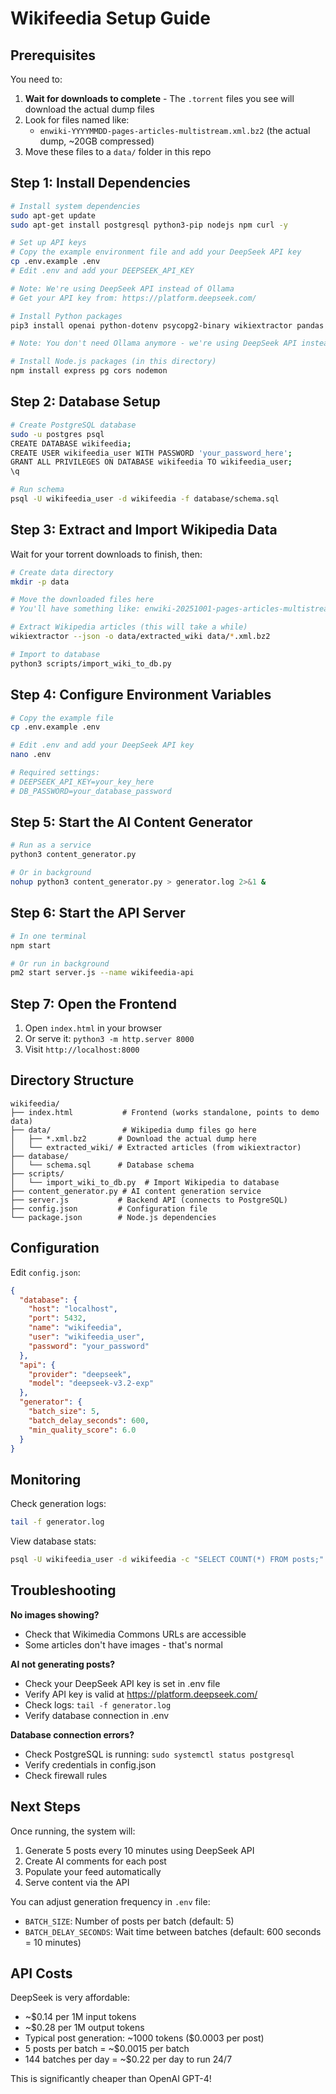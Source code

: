 # Wikifeedia Setup Guide

## Prerequisites

You need to:
1. **Wait for downloads to complete** - The `.torrent` files you see will download the actual dump files
2. Look for files named like:
   - `enwiki-YYYYMMDD-pages-articles-multistream.xml.bz2` (the actual dump, ~20GB compressed)
3. Move these files to a `data/` folder in this repo

## Step 1: Install Dependencies

```bash
# Install system dependencies
sudo apt-get update
sudo apt-get install postgresql python3-pip nodejs npm curl -y

# Set up API keys
# Copy the example environment file and add your DeepSeek API key
cp .env.example .env
# Edit .env and add your DEEPSEEK_API_KEY

# Note: We're using DeepSeek API instead of Ollama
# Get your API key from: https://platform.deepseek.com/

# Install Python packages
pip3 install openai python-dotenv psycopg2-binary wikiextractor pandas

# Note: You don't need Ollama anymore - we're using DeepSeek API instead

# Install Node.js packages (in this directory)
npm install express pg cors nodemon
```

## Step 2: Database Setup

```bash
# Create PostgreSQL database
sudo -u postgres psql
CREATE DATABASE wikifeedia;
CREATE USER wikifeedia_user WITH PASSWORD 'your_password_here';
GRANT ALL PRIVILEGES ON DATABASE wikifeedia TO wikifeedia_user;
\q

# Run schema
psql -U wikifeedia_user -d wikifeedia -f database/schema.sql
```

## Step 3: Extract and Import Wikipedia Data

Wait for your torrent downloads to finish, then:

```bash
# Create data directory
mkdir -p data

# Move the downloaded files here
# You'll have something like: enwiki-20251001-pages-articles-multistream.xml.bz2

# Extract Wikipedia articles (this will take a while)
wikiextractor --json -o data/extracted_wiki data/*.xml.bz2

# Import to database
python3 scripts/import_wiki_to_db.py
```

## Step 4: Configure Environment Variables

```bash
# Copy the example file
cp .env.example .env

# Edit .env and add your DeepSeek API key
nano .env

# Required settings:
# DEEPSEEK_API_KEY=your_key_here
# DB_PASSWORD=your_database_password
```

## Step 5: Start the AI Content Generator

```bash
# Run as a service
python3 content_generator.py

# Or in background
nohup python3 content_generator.py > generator.log 2>&1 &
```

## Step 6: Start the API Server

```bash
# In one terminal
npm start

# Or run in background
pm2 start server.js --name wikifeedia-api
```

## Step 7: Open the Frontend

1. Open `index.html` in your browser
2. Or serve it: `python3 -m http.server 8000`
3. Visit `http://localhost:8000`

## Directory Structure

```
wikifeedia/
├── index.html           # Frontend (works standalone, points to demo data)
├── data/                # Wikipedia dump files go here
│   ├── *.xml.bz2       # Download the actual dump here
│   └── extracted_wiki/ # Extracted articles (from wikiextractor)
├── database/
│   └── schema.sql      # Database schema
├── scripts/
│   └── import_wiki_to_db.py  # Import Wikipedia to database
├── content_generator.py # AI content generation service
├── server.js           # Backend API (connects to PostgreSQL)
├── config.json         # Configuration file
└── package.json        # Node.js dependencies
```

## Configuration

Edit `config.json`:

```json
{
  "database": {
    "host": "localhost",
    "port": 5432,
    "name": "wikifeedia",
    "user": "wikifeedia_user",
    "password": "your_password"
  },
  "api": {
    "provider": "deepseek",
    "model": "deepseek-v3.2-exp"
  },
  "generator": {
    "batch_size": 5,
    "batch_delay_seconds": 600,
    "min_quality_score": 6.0
  }
}
```

## Monitoring

Check generation logs:
```bash
tail -f generator.log
```

View database stats:
```bash
psql -U wikifeedia_user -d wikifeedia -c "SELECT COUNT(*) FROM posts;"
```

## Troubleshooting

**No images showing?**
- Check that Wikimedia Commons URLs are accessible
- Some articles don't have images - that's normal

**AI not generating posts?**
- Check your DeepSeek API key is set in .env file
- Verify API key is valid at https://platform.deepseek.com/
- Check logs: `tail -f generator.log`
- Verify database connection in .env

**Database connection errors?**
- Check PostgreSQL is running: `sudo systemctl status postgresql`
- Verify credentials in config.json
- Check firewall rules

## Next Steps

Once running, the system will:
1. Generate 5 posts every 10 minutes using DeepSeek API
2. Create AI comments for each post
3. Populate your feed automatically
4. Serve content via the API

You can adjust generation frequency in `.env` file:
- `BATCH_SIZE`: Number of posts per batch (default: 5)
- `BATCH_DELAY_SECONDS`: Wait time between batches (default: 600 seconds = 10 minutes)

## API Costs

DeepSeek is very affordable:
- ~$0.14 per 1M input tokens
- ~$0.28 per 1M output tokens
- Typical post generation: ~1000 tokens ($0.0003 per post)
- 5 posts per batch = ~$0.0015 per batch
- 144 batches per day = ~$0.22 per day to run 24/7

This is significantly cheaper than OpenAI GPT-4!

